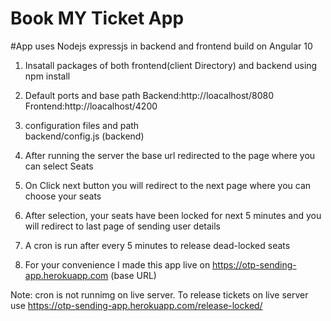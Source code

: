 # Book MY Ticket App

#App uses Nodejs expressjs in backend and frontend build on Angular 10

1. Insatall packages of both frontend(client Directory) and backend using npm install


2. Default ports and base path
    Backend:http://loacalhost/8080 
    Frontend:http://loacalhost/4200

3. configuration files and path   
    backend/config.js  (backend)
    

4. After running the server the base url redirected to the page where you can select Seats

5. On Click next button you will redirect to the next page where you can choose your seats

6. After selection, your seats have been locked for next 5 minutes and you will redirect to last page of sending user details

7.  A cron is run after every 5 minutes to release  dead-locked seats

8. For your convenience I made this app live on https://otp-sending-app.herokuapp.com (base URL)

Note: cron is not runnimg on live server. To release tickets on live server use  https://otp-sending-app.herokuapp.com/release-locked/
